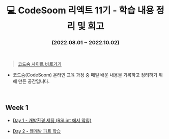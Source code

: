 <div align=center>

# 💻 CodeSoom 리엑트 11기 - 학습 내용 정리 및 회고

### (2022.08.01 ~ 2022.10.02)

</div>

<br/>

> <a href="https://www.codesoom.com/courses/1">코드숨 사이트 바로가기</a>

- 코드숨(CodeSoom) 온라인 교육 과정 중 매일 배운 내용을 기록하고 정리하기 위해 만든 공간입니다.

<br/>

## Week 1

- <a href="https://github.com/SangYoonLee1231/TIL/blob/main/CodeSoom/Week%201/Day-1.md">Day 1 - 개발환경 세팅 (RSLint 에서 막힘) </a>

- <a href="https://github.com/SangYoonLee1231/TIL/blob/main/CodeSoom/Week%201/Day-2.md">Day 2 - 웹개발 파트 학습 </a>